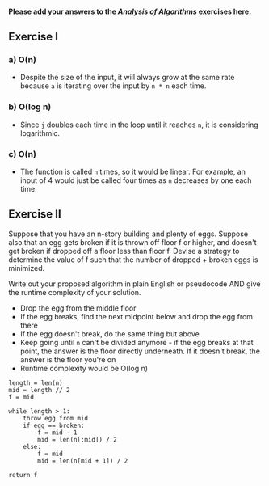 #### Please add your answers to the ***Analysis of  Algorithms*** exercises here.

## Exercise I

### a) O(n)
- Despite the size of the input, it will always grow at the same rate because `a` is iterating over the input by `n * n` each time.


### b) O(log n)
- Since `j` doubles each time in the loop until it reaches `n`, it is considering logarithmic.


### c) O(n)
- The function is called `n` times, so it would be linear. For example, an input of 4 would just be called four times as `n` decreases by one each time.

## Exercise II

Suppose that you have an n-story building and plenty of eggs. Suppose also that an egg gets broken if it is thrown off floor f or higher, and doesn't get broken if dropped off a floor less than floor f. Devise a strategy to determine the value of f such that the number of dropped + broken eggs is minimized.

Write out your proposed algorithm in plain English or pseudocode AND give the runtime complexity of your solution.

- Drop the egg from the middle floor
- If the egg breaks, find the next midpoint below and drop the egg from there
- If the egg doesn't break, do the same thing but above
- Keep going until `n` can't be divided anymore - if the egg breaks at that point, the answer is the floor directly underneath. If it doesn't break, the answer is the floor you're on
- Runtime complexity would be O(log n)
```
length = len(n)
mid = length // 2
f = mid

while length > 1:
    throw egg from mid
    if egg == broken:
        f = mid - 1
        mid = len(n[:mid]) / 2
    else:
        f = mid
        mid = len(n[mid + 1]) / 2

return f
```